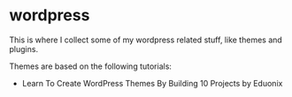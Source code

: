 # wordpress
This is where I collect some of my wordpress related stuff, like themes and plugins.

Themes are based on the following tutorials: 
- Learn To Create WordPress Themes By Building 10 Projects by Eduonix
